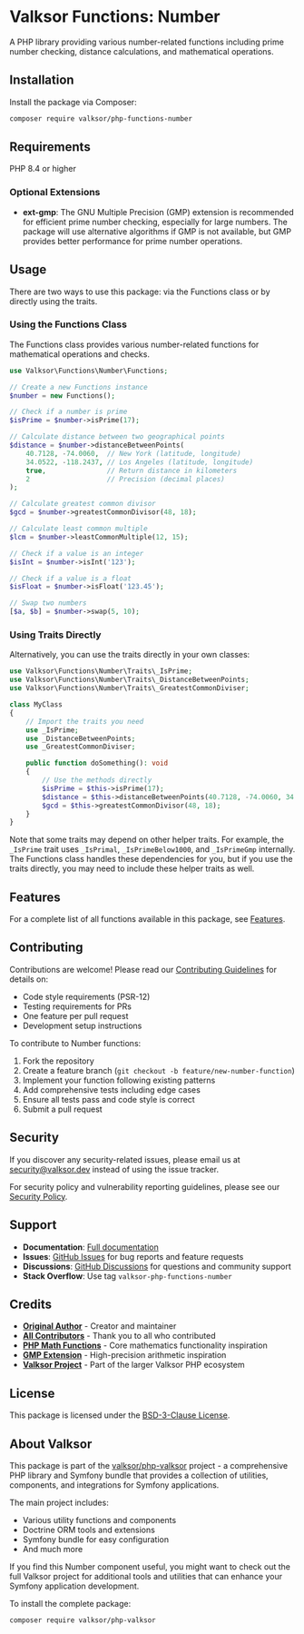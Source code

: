 # Valksor Functions: Number

A PHP library providing various number-related functions including prime number checking, distance calculations, and mathematical operations.

## Installation

Install the package via Composer:

```bash
composer require valksor/php-functions-number
```

## Requirements

PHP 8.4 or higher

### Optional Extensions

- **ext-gmp**: The GNU Multiple Precision (GMP) extension is recommended for efficient prime number checking, especially for large numbers. The package will use alternative algorithms if GMP is not available, but GMP provides better performance for prime number operations.

## Usage

There are two ways to use this package: via the Functions class or by directly using the traits.

### Using the Functions Class

The Functions class provides various number-related functions for mathematical operations and checks.

```php
use Valksor\Functions\Number\Functions;

// Create a new Functions instance
$number = new Functions();

// Check if a number is prime
$isPrime = $number->isPrime(17);

// Calculate distance between two geographical points
$distance = $number->distanceBetweenPoints(
    40.7128, -74.0060,  // New York (latitude, longitude)
    34.0522, -118.2437, // Los Angeles (latitude, longitude)
    true,               // Return distance in kilometers
    2                   // Precision (decimal places)
);

// Calculate greatest common divisor
$gcd = $number->greatestCommonDivisor(48, 18);

// Calculate least common multiple
$lcm = $number->leastCommonMultiple(12, 15);

// Check if a value is an integer
$isInt = $number->isInt('123');

// Check if a value is a float
$isFloat = $number->isFloat('123.45');

// Swap two numbers
[$a, $b] = $number->swap(5, 10);
```

### Using Traits Directly

Alternatively, you can use the traits directly in your own classes:

```php
use Valksor\Functions\Number\Traits\_IsPrime;
use Valksor\Functions\Number\Traits\_DistanceBetweenPoints;
use Valksor\Functions\Number\Traits\_GreatestCommonDiviser;

class MyClass
{
    // Import the traits you need
    use _IsPrime;
    use _DistanceBetweenPoints;
    use _GreatestCommonDiviser;

    public function doSomething(): void
    {
        // Use the methods directly
        $isPrime = $this->isPrime(17);
        $distance = $this->distanceBetweenPoints(40.7128, -74.0060, 34.0522, -118.2437);
        $gcd = $this->greatestCommonDivisor(48, 18);
    }
}
```

Note that some traits may depend on other helper traits. For example, the `_IsPrime` trait uses `_IsPrimal`, `_IsPrimeBelow1000`, and `_IsPrimeGmp` internally. The Functions class handles these dependencies for you, but if you use the traits directly, you may need to include these helper traits as well.

## Features

For a complete list of all functions available in this package, see [Features](docs/features.md).


## Contributing

Contributions are welcome! Please read our [Contributing Guidelines](CONTRIBUTING.md) for details on:

- Code style requirements (PSR-12)
- Testing requirements for PRs
- One feature per pull request
- Development setup instructions

To contribute to Number functions:

1. Fork the repository
2. Create a feature branch (`git checkout -b feature/new-number-function`)
3. Implement your function following existing patterns
4. Add comprehensive tests including edge cases
5. Ensure all tests pass and code style is correct
6. Submit a pull request

## Security

If you discover any security-related issues, please email us at security@valksor.dev instead of using the issue tracker.

For security policy and vulnerability reporting guidelines, please see our [Security Policy](SECURITY.md).

## Support

- **Documentation**: [Full documentation](https://github.com/valksor/php-valksor)
- **Issues**: [GitHub Issues](https://github.com/valksor/php-valksor/issues) for bug reports and feature requests
- **Discussions**: [GitHub Discussions](https://github.com/valksor/php-valksor/discussions) for questions and community support
- **Stack Overflow**: Use tag `valksor-php-functions-number`

## Credits

- **[Original Author](https://github.com/valksor)** - Creator and maintainer
- **[All Contributors](https://github.com/valksor/php-valksor/graphs/contributors)** - Thank you to all who contributed
- **[PHP Math Functions](https://www.php.net/manual/en/book.math.php)** - Core mathematics functionality inspiration
- **[GMP Extension](https://www.php.net/manual/en/book.gmp.php)** - High-precision arithmetic inspiration
- **[Valksor Project](https://github.com/valksor)** - Part of the larger Valksor PHP ecosystem

## License

This package is licensed under the [BSD-3-Clause License](LICENSE).

## About Valksor

This package is part of the [valksor/php-valksor](https://github.com/valksor/php-valksor) project - a comprehensive PHP library and Symfony bundle that provides a collection of utilities, components, and integrations for Symfony applications.

The main project includes:
- Various utility functions and components
- Doctrine ORM tools and extensions
- Symfony bundle for easy configuration
- And much more

If you find this Number component useful, you might want to check out the full Valksor project for additional tools and utilities that can enhance your Symfony application development.

To install the complete package:

```bash
composer require valksor/php-valksor
```
